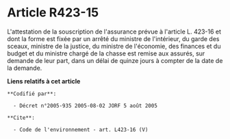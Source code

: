 # Article R423-15

L'attestation de la souscription de l'assurance prévue à l'article L. 423-16 et dont la forme est fixée par un arrêté du
ministre de l'intérieur, du garde des sceaux, ministre de la justice, du ministre de l'économie, des finances et du budget et
du ministre chargé de la chasse est remise aux assurés, sur demande de leur part, dans un délai de quinze jours à compter de
la date de la demande.

**Liens relatifs à cet article**

	**Codifié par**:

	  - Décret n°2005-935 2005-08-02 JORF 5 août 2005

	**Cite**:

	  - Code de l'environnement - art. L423-16 (V)
